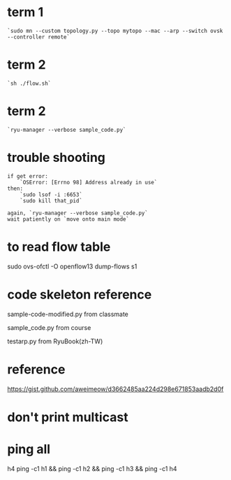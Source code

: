 # term 1

    `sudo mn --custom topology.py --topo mytopo --mac --arp --switch ovsk --controller remote`

# term 2

    `sh ./flow.sh`

# term 2

    `ryu-manager --verbose sample_code.py`
# trouble shooting
    if get error:
        `OSError: [Errno 98] Address already in use`
    then:
        `sudo lsof -i :6653`
        `sudo kill that_pid`

    again, `ryu-manager --verbose sample_code.py`
    wait patiently on `move onto main mode`

# to read flow table
sudo ovs-ofctl -O openflow13 dump-flows s1

# code skeleton reference

sample-code-modified.py
    from classmate

sample_code.py
    from course

testarp.py
    from RyuBook(zh-TW)

# reference
https://gist.github.com/aweimeow/d3662485aa224d298e671853aadb2d0f

# don't print multicast

# ping all 
h4 ping -c1 h1 && ping -c1 h2 && ping -c1 h3 && ping -c1 h4
